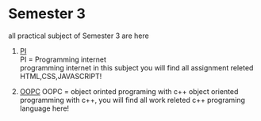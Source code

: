 # Semester 3

all practical subject of Semester 3 are here 

1. [PI]() <br />
PI = Programming internet <br />
programming internet in this subject you will find all assignment releted HTML,CSS,JAVASCRIPT!<br />
  
  
2. [OOPC]()
  OOPC = object orinted programing with c++
  object oriented programming with c++, you will find all work releted c++ programing language here! 
